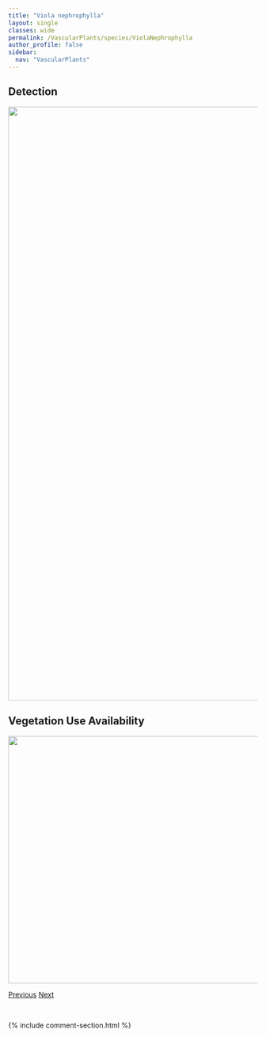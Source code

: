 ```yaml
---
title: "Viola nephrophylla"
layout: single
classes: wide
permalink: /VascularPlants/species/ViolaNephrophylla
author_profile: false
sidebar:
  nav: "VascularPlants"
---
```


<h2>Detection</h2>

<a href="https://drive.google.com/uc?export=view&id=110_AKAfXP6H08x40c2StpgamGjfOG9WQ">
<img src="https://drive.google.com/uc?export=view&id=110_AKAfXP6H08x40c2StpgamGjfOG9WQ" height = "1200" width = "800">
</a>


<h2>Vegetation Use Availability</h2>

<a href="https://drive.google.com/uc?export=view&id=1fVuB39TubCY_1PeeuH16q7eQ2yptpxh_">
<img src="https://drive.google.com/uc?export=view&id=1fVuB39TubCY_1PeeuH16q7eQ2yptpxh_" height = "500" width = "1000">
</a>


<a href="/DevelopmentWebsite/VascularPlants/species/ViolaCanadensis" class="pagination--pager" title="Viola canadensis">Previous</a> <a href="/DevelopmentWebsite/VascularPlants/species/ViolaNuttallii" class="pagination--pager" title="Viola nuttallii">Next</a>

<p>&nbsp;</p>

{% include comment-section.html %}
